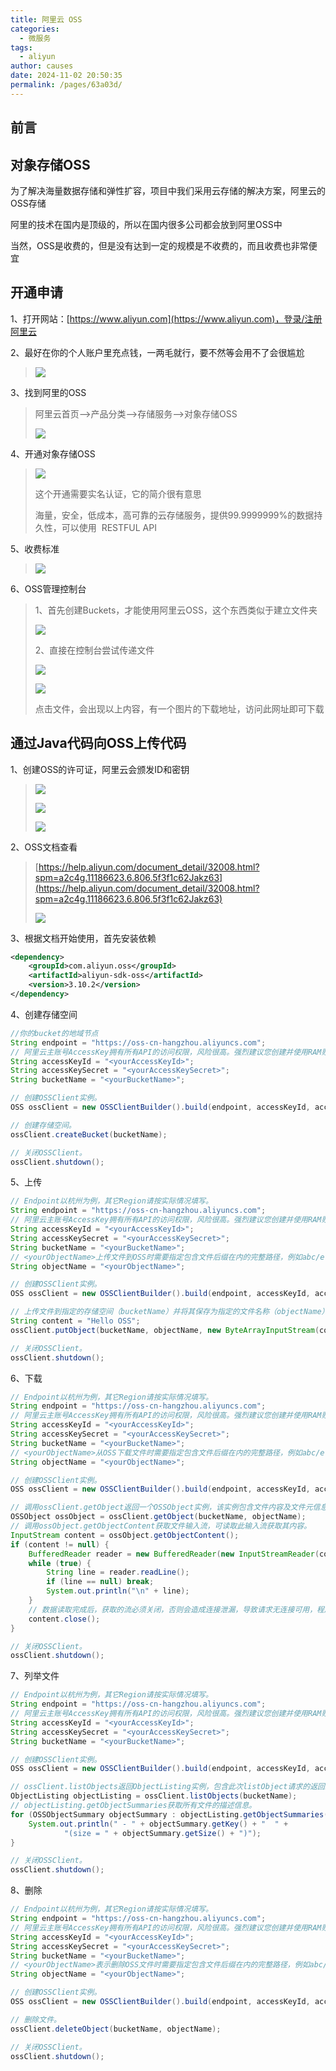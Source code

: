 ```yaml
---
title: 阿里云 OSS
categories: 
  - 微服务
tags: 
  - aliyun
author: causes
date: 2024-11-02 20:50:35
permalink: /pages/63a03d/
---
```

## 前言


## 对象存储OSS


为了解决海量数据存储和弹性扩容，项目中我们采用云存储的解决方案，阿里云的OSS存储



阿里的技术在国内是顶级的，所以在国内很多公司都会放到阿里OSS中



当然，OSS是收费的，但是没有达到一定的规模是不收费的，而且收费也非常便宜



## 开通申请


1、打开网站：[https://www.aliyun.com](https://www.aliyun.com)，登录/注册阿里云



2、最好在你的个人账户里充点钱，一两毛就行，要不然等会用不了会很尴尬



> ![](https://cdn.nlark.com/yuque/0/2021/png/1607475/1609745103354-e6e54ad3-e8d4-486c-8e42-4c05d2072304.png)
>



3、找到阿里的OSS



> 阿里云首页–>产品分类–>存储服务–>对象存储OSS
>
> ![](https://cdn.nlark.com/yuque/0/2021/png/1607475/1609745103439-bc4af370-b307-42e7-832b-49647d19307f.png)
>



4、开通对象存储OSS



> ![](https://cdn.nlark.com/yuque/0/2021/png/1607475/1609745103526-ce857999-82ce-45aa-94e9-886330699324.png)
>
> 这个开通需要实名认证，它的简介很有意思
>
> 海量，安全，低成本，高可靠的云存储服务，提供99.9999999%的数据持久性，可以使用  RESTFUL API
>



5、收费标准



> ![](https://cdn.nlark.com/yuque/0/2021/png/1607475/1609745103398-bed8a16e-bb99-4d17-b116-9b8bdd18f224.png)
>



6、OSS管理控制台



> 1、首先创建Buckets，才能使用阿里云OSS，这个东西类似于建立文件夹
>
> ![](https://cdn.nlark.com/yuque/0/2021/png/1607475/1609745103427-94d9be1a-a30c-4fe1-b6ae-e33f35d080fc.png)
>
> 2、直接在控制台尝试传递文件
>
> ![](https://cdn.nlark.com/yuque/0/2021/png/1607475/1609745103383-07605aaa-a472-4f09-a59f-33e4da5bf1c9.png)
>
> ![](https://cdn.nlark.com/yuque/0/2021/png/1607475/1609745103421-68ee261d-4254-4c1b-96ea-4675406c427b.png)
>
> 点击文件，会出现以上内容，有一个图片的下载地址，访问此网址即可下载
>



## 通过Java代码向OSS上传代码


1、创建OSS的许可证，阿里云会颁发ID和密钥



> ![](https://cdn.nlark.com/yuque/0/2021/png/1607475/1609745103445-41b11c52-bf28-4919-90c4-0b4499060522.png)
>
> ![](https://cdn.nlark.com/yuque/0/2021/png/1607475/1609745103476-d1ea108d-100f-4fee-8563-9c9250631cde.png)
>
> ![](https://cdn.nlark.com/yuque/0/2021/png/1607475/1609745103437-b7dab2b9-29ab-4b51-95a3-eb7a75fd4a54.png)
>



2、OSS文档查看



> [https://help.aliyun.com/document_detail/32008.html?spm=a2c4g.11186623.6.806.5f3f1c62Jakz63](https://help.aliyun.com/document_detail/32008.html?spm=a2c4g.11186623.6.806.5f3f1c62Jakz63)
>
> ![](https://cdn.nlark.com/yuque/0/2021/png/1607475/1609745103449-fb57552e-15c0-432f-89fd-3f11e2a9297f.png)
>



3、根据文档开始使用，首先安装依赖



```xml
<dependency>
    <groupId>com.aliyun.oss</groupId>
    <artifactId>aliyun-sdk-oss</artifactId>
    <version>3.10.2</version>
</dependency>
```



4、创建存储空间



```java
//你的bucket的地域节点
String endpoint = "https://oss-cn-hangzhou.aliyuncs.com";
// 阿里云主账号AccessKey拥有所有API的访问权限，风险很高。强烈建议您创建并使用RAM账号进行API访问或日常运维，请登录RAM控制台创建RAM账号。
String accessKeyId = "<yourAccessKeyId>";
String accessKeySecret = "<yourAccessKeySecret>";
String bucketName = "<yourBucketName>";

// 创建OSSClient实例。
OSS ossClient = new OSSClientBuilder().build(endpoint, accessKeyId, accessKeySecret);

// 创建存储空间。
ossClient.createBucket(bucketName);

// 关闭OSSClient。
ossClient.shutdown();
```



5、上传



```java
// Endpoint以杭州为例，其它Region请按实际情况填写。
String endpoint = "https://oss-cn-hangzhou.aliyuncs.com";
// 阿里云主账号AccessKey拥有所有API的访问权限，风险很高。强烈建议您创建并使用RAM账号进行API访问或日常运维，请登录RAM控制台创建RAM账号。
String accessKeyId = "<yourAccessKeyId>";
String accessKeySecret = "<yourAccessKeySecret>";
String bucketName = "<yourBucketName>";
// <yourObjectName>上传文件到OSS时需要指定包含文件后缀在内的完整路径，例如abc/efg/123.jpg。
String objectName = "<yourObjectName>";

// 创建OSSClient实例。
OSS ossClient = new OSSClientBuilder().build(endpoint, accessKeyId, accessKeySecret);

// 上传文件到指定的存储空间（bucketName）并将其保存为指定的文件名称（objectName）。
String content = "Hello OSS";
ossClient.putObject(bucketName, objectName, new ByteArrayInputStream(content.getBytes()));

// 关闭OSSClient。
ossClient.shutdown();
```



6、下载



```java
// Endpoint以杭州为例，其它Region请按实际情况填写。
String endpoint = "https://oss-cn-hangzhou.aliyuncs.com";
// 阿里云主账号AccessKey拥有所有API的访问权限，风险很高。强烈建议您创建并使用RAM账号进行API访问或日常运维，请登录RAM控制台创建RAM账号。
String accessKeyId = "<yourAccessKeyId>";
String accessKeySecret = "<yourAccessKeySecret>";
String bucketName = "<yourBucketName>";
// <yourObjectName>从OSS下载文件时需要指定包含文件后缀在内的完整路径，例如abc/efg/123.jpg。
String objectName = "<yourObjectName>";

// 创建OSSClient实例。
OSS ossClient = new OSSClientBuilder().build(endpoint, accessKeyId, accessKeySecret);

// 调用ossClient.getObject返回一个OSSObject实例，该实例包含文件内容及文件元信息。
OSSObject ossObject = ossClient.getObject(bucketName, objectName);
// 调用ossObject.getObjectContent获取文件输入流，可读取此输入流获取其内容。
InputStream content = ossObject.getObjectContent();
if (content != null) {
    BufferedReader reader = new BufferedReader(new InputStreamReader(content));
    while (true) {
        String line = reader.readLine();
        if (line == null) break;
        System.out.println("\n" + line);
    }
    // 数据读取完成后，获取的流必须关闭，否则会造成连接泄漏，导致请求无连接可用，程序无法正常工作。
    content.close();
}

// 关闭OSSClient。
ossClient.shutdown();
```



7、列举文件



```java
// Endpoint以杭州为例，其它Region请按实际情况填写。
String endpoint = "https://oss-cn-hangzhou.aliyuncs.com";
// 阿里云主账号AccessKey拥有所有API的访问权限，风险很高。强烈建议您创建并使用RAM账号进行API访问或日常运维，请登录RAM控制台创建RAM账号。
String accessKeyId = "<yourAccessKeyId>";
String accessKeySecret = "<yourAccessKeySecret>";
String bucketName = "<yourBucketName>";

// 创建OSSClient实例。
OSS ossClient = new OSSClientBuilder().build(endpoint, accessKeyId, accessKeySecret);

// ossClient.listObjects返回ObjectListing实例，包含此次listObject请求的返回结果。
ObjectListing objectListing = ossClient.listObjects(bucketName);
// objectListing.getObjectSummaries获取所有文件的描述信息。
for (OSSObjectSummary objectSummary : objectListing.getObjectSummaries()) {
    System.out.println(" - " + objectSummary.getKey() + "  " +
            "(size = " + objectSummary.getSize() + ")");
}

// 关闭OSSClient。
ossClient.shutdown();
```



8、删除



```java
// Endpoint以杭州为例，其它Region请按实际情况填写。
String endpoint = "https://oss-cn-hangzhou.aliyuncs.com";
// 阿里云主账号AccessKey拥有所有API的访问权限，风险很高。强烈建议您创建并使用RAM账号进行API访问或日常运维，请登录RAM控制台创建RAM账号。
String accessKeyId = "<yourAccessKeyId>";
String accessKeySecret = "<yourAccessKeySecret>";
String bucketName = "<yourBucketName>";
// <yourObjectName>表示删除OSS文件时需要指定包含文件后缀在内的完整路径，例如abc/efg/123.jpg。
String objectName = "<yourObjectName>";

// 创建OSSClient实例。
OSS ossClient = new OSSClientBuilder().build(endpoint, accessKeyId, accessKeySecret);

// 删除文件。
ossClient.deleteObject(bucketName, objectName);

// 关闭OSSClient。
ossClient.shutdown();
```

